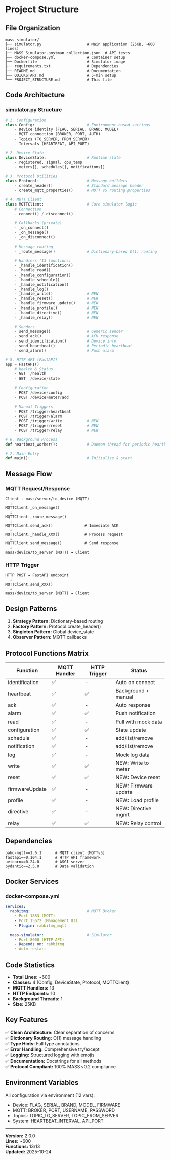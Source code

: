 # Project Structure

## File Organization

```
mass-simulator/
├── simulator.py                    # Main application (25KB, ~600 lines)
├── MASS_Simulator.postman_collection.json  # API tests
├── docker-compose.yml              # Container setup
├── Dockerfile                      # Simulator image
├── requirements.txt                # Dependencies
├── README.md                       # Documentation
├── QUICKSTART.md                   # 5-min setup
└── PROJECT_STRUCTURE.md            # This file
```

## Code Architecture

### simulator.py Structure

```python
# 1. Configuration
class Config:                       # Environment-based settings
    - Device identity (FLAG, SERIAL, BRAND, MODEL)
    - MQTT connection (BROKER, PORT, AUTH)
    - Topics (TO_SERVER, FROM_SERVER)
    - Intervals (HEARTBEAT, API_PORT)

# 2. Device State
class DeviceState:                  # Runtime state
    - registered, signal, cpu_temp
    - meters[], schedules[], notifications[]

# 3. Protocol Utilities
class Protocol:                     # Message builders
    - create_header()               # Standard message header
    - create_mqtt_properties()      # MQTT v5 routing properties

# 4. MQTT Client
class MQTTClient:                   # Core simulator logic
    # Connection
    - connect() / disconnect()
    
    # Callbacks (private)
    - _on_connect()
    - _on_message()
    - _on_disconnect()
    
    # Message routing
    - _route_message()              # Dictionary-based O(1) routing
    
    # Handlers (13 functions)
    - _handle_identification()
    - _handle_read()
    - _handle_configuration()
    - _handle_schedule()
    - _handle_notification()
    - _handle_log()
    - _handle_write()               # NEW
    - _handle_reset()               # NEW
    - _handle_firmware_update()     # NEW
    - _handle_profile()             # NEW
    - _handle_directive()           # NEW
    - _handle_relay()               # NEW
    
    # Senders
    - send_message()                # Generic sender
    - send_ack()                    # ACK response
    - send_identification()         # Device info
    - send_heartbeat()              # Periodic heartbeat
    - send_alarm()                  # Push alarm

# 5. HTTP API (FastAPI)
app = FastAPI()
    # Health & Status
    - GET  /health
    - GET  /device/state
    
    # Configuration
    - POST /device/config
    - POST /device/meter/add
    
    # Manual Triggers
    - POST /trigger/heartbeat
    - POST /trigger/alarm
    - POST /trigger/write           # NEW
    - POST /trigger/reset           # NEW
    - POST /trigger/relay           # NEW

# 6. Background Process
def heartbeat_worker():             # Daemon thread for periodic heartbeat

# 7. Main Entry
def main():                         # Initialize & start
```

## Message Flow

### MQTT Request/Response
```
Client → mass/server/to_device (MQTT)
  ↓
MQTTClient._on_message()
  ↓
MQTTClient._route_message()
  ↓
MQTTClient.send_ack()              # Immediate ACK
  ↓
MQTTClient._handle_XXX()           # Process request
  ↓
MQTTClient.send_message()          # Send response
  ↓
mass/device/to_server (MQTT) → Client
```

### HTTP Trigger
```
HTTP POST → FastAPI endpoint
  ↓
MQTTClient.send_XXX()
  ↓
mass/device/to_server (MQTT) → Client
```

## Design Patterns

1. **Strategy Pattern:** Dictionary-based routing
2. **Factory Pattern:** Protocol.create_header()
3. **Singleton Pattern:** Global device_state
4. **Observer Pattern:** MQTT callbacks

## Protocol Functions Matrix

| Function | MQTT Handler | HTTP Trigger | Status |
|----------|--------------|--------------|--------|
| identification | ✅ | - | Auto on connect |
| heartbeat | ✅ | ✅ | Background + manual |
| ack | ✅ | - | Auto response |
| alarm | ✅ | ✅ | Push notification |
| read | ✅ | - | Pull with mock data |
| configuration | ✅ | ✅ | State update |
| schedule | ✅ | - | add/list/remove |
| notification | ✅ | - | add/list/remove |
| log | ✅ | - | Mock log data |
| write | ✅ | ✅ | NEW: Write to meter |
| reset | ✅ | ✅ | NEW: Device reset |
| firmwareUpdate | ✅ | - | NEW: Firmware update |
| profile | ✅ | - | NEW: Load profile |
| directive | ✅ | - | NEW: Directive mgmt |
| relay | ✅ | ✅ | NEW: Relay control |

## Dependencies

```
paho-mqtt==1.6.1      # MQTT client (MQTTv5)
fastapi==0.104.1      # HTTP API framework
uvicorn==0.24.0       # ASGI server
pydantic==2.5.0       # Data validation
```

## Docker Services

### docker-compose.yml
```yaml
services:
  rabbitmq:                         # MQTT Broker
    - Port 1883 (MQTT)
    - Port 15672 (Management UI)
    - Plugin: rabbitmq_mqtt
  
  mass-simulator:                   # Simulator
    - Port 8000 (HTTP API)
    - Depends on: rabbitmq
    - Auto-restart
```

## Code Statistics

- **Total Lines:** ~600
- **Classes:** 4 (Config, DeviceState, Protocol, MQTTClient)
- **MQTT Handlers:** 13
- **HTTP Endpoints:** 10
- **Background Threads:** 1
- **Size:** 25KB

## Key Features

✅ **Clean Architecture:** Clear separation of concerns  
✅ **Dictionary Routing:** O(1) message handling  
✅ **Type Hints:** Full type annotations  
✅ **Error Handling:** Comprehensive try/except  
✅ **Logging:** Structured logging with emojis  
✅ **Documentation:** Docstrings for all methods  
✅ **Protocol Compliant:** 100% MASS v0.2 compliance

## Environment Variables

All configuration via environment (12 vars):
- Device: FLAG, SERIAL, BRAND, MODEL, FIRMWARE
- MQTT: BROKER, PORT, USERNAME, PASSWORD
- Topics: TOPIC_TO_SERVER, TOPIC_FROM_SERVER
- System: HEARTBEAT_INTERVAL, API_PORT

---

**Version:** 2.0.0  
**Lines:** ~600  
**Functions:** 13/13  
**Updated:** 2025-10-24